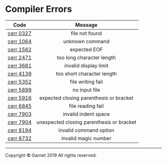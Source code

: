 # Compiler Errors

|Code|Message|
|:-:|:-:|
|[cerr 0327](/docs/en/releases/ches0/tools/compiler/errors/cerr0327.md)|file not found|
|[cerr 1064](/docs/en/releases/ches0/tools/compiler/errors/cerr1064.md)|unknown command|
|[cerr 1562](/docs/en/releases/ches0/tools/compiler/errors/cerr1562.md)|expected EOF|
|[cerr 2471](/docs/en/releases/ches0/errors/cerr2471.md)|too long character length|
|[cerr 3681](/docs/en/releases/ches0/errors/cerr3681.md)|invalid display limit|
|[cerr 4139](/docs/en/releases/ches0/tools/compiler/errors/cerr4139.md)|too short character length|
|[cerr 5352](/docs/en/releases/ches0/tools/compiler/errors/cerr5352.md)|file writing fail|
|[cerr 5899](/docs/en/releases/ches0/tools/compiler/errors/cerr5899.md)|no input file|
|[cerr 5916](/docs/en/releases/ches0/tools/compiler/errors/cerr5916.md)|expected closing parenthesis or bracket|
|[cerr 6845](/docs/en/releases/ches0/tools/compiler/errors/cerr0845.md)|file reading fail|
|[cerr 7903](/docs/en/releases/ches0/tools/compiler/errors/cerr7903.md)|invalid indent space|
|[cerr 7904](/docs/en/releases/ches0/tools/compiler/errors/cerr7904.md)|unexpected closing parenthesis or bracket|
|[cerr 8194](/docs/en/releases/ches0/tools/compiler/errors/cerr8194.md)|invalid command option|
|[cerr 8732](/docs/en/releases/ches0/tools/compiler/errors/cerr8732.md)|invalid magic number|

---

Copyright © Garnet 2019 All rights reserved.
